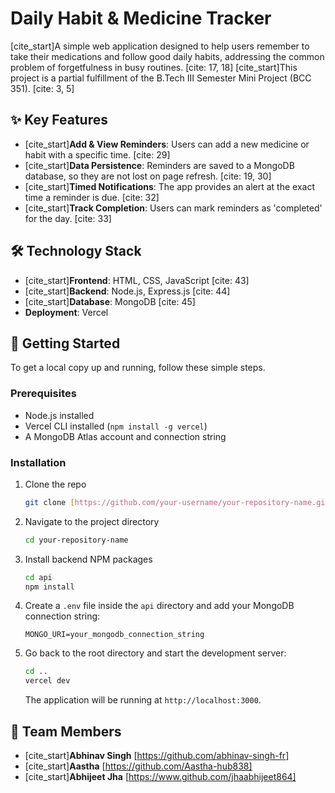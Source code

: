 # Daily Habit & Medicine Tracker

[cite_start]A simple web application designed to help users remember to take their medications and follow good daily habits, addressing the common problem of forgetfulness in busy routines. [cite: 17, 18] [cite_start]This project is a partial fulfillment of the B.Tech III Semester Mini Project (BCC 351). [cite: 3, 5]

## ✨ Key Features

-   [cite_start]**Add & View Reminders**: Users can add a new medicine or habit with a specific time. [cite: 29]
-   [cite_start]**Data Persistence**: Reminders are saved to a MongoDB database, so they are not lost on page refresh. [cite: 19, 30]
-   [cite_start]**Timed Notifications**: The app provides an alert at the exact time a reminder is due. [cite: 32]
-   [cite_start]**Track Completion**: Users can mark reminders as 'completed' for the day. [cite: 33]

## 🛠️ Technology Stack

-   [cite_start]**Frontend**: HTML, CSS, JavaScript [cite: 43]
-   [cite_start]**Backend**: Node.js, Express.js [cite: 44]
-   [cite_start]**Database**: MongoDB [cite: 45]
-   **Deployment**: Vercel

## 🚀 Getting Started

To get a local copy up and running, follow these simple steps.

### Prerequisites

-   Node.js installed
-   Vercel CLI installed (`npm install -g vercel`)
-   A MongoDB Atlas account and connection string

### Installation

1.  Clone the repo
    ```sh
    git clone [https://github.com/your-username/your-repository-name.git](https://github.com/your-username/your-repository-name.git)
    ```
2.  Navigate to the project directory
    ```sh
    cd your-repository-name
    ```
3.  Install backend NPM packages
    ```sh
    cd api
    npm install
    ```
4.  Create a `.env` file inside the `api` directory and add your MongoDB connection string:
    ```
    MONGO_URI=your_mongodb_connection_string
    ```
5.  Go back to the root directory and start the development server:
    ```sh
    cd ..
    vercel dev
    ```
    The application will be running at `http://localhost:3000`.

## 👥 Team Members

-   [cite_start]**Abhinav Singh** [https://github.com/abhinav-singh-fr]
-   [cite_start]**Aastha** [https://github.com/Aastha-hub838]
-   [cite_start]**Abhijeet Jha** [https://www.github.com/jhaabhijeet864]
